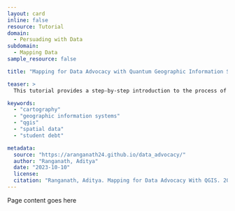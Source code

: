 ```yaml
---
layout: card
inline: false
resource: Tutorial
domain:
  - Persuading with Data
subdomain:
  - Mapping Data
sample_resource: false

title: "Mapping for Data Advocacy with Quantum Geographic Information Systems (QGIS)"

teaser: >
  This tutorial provides a step-by-step introduction to the process of making a basic choropleth map in Quantum Geographic Information Systems (QGIS), a widely used and supported open-source geospatial application. The tutorial uses data on student debt, and invites students to replicate a map of state-level variation in average student debt levels (in the United States) that was produced by the Institute for College Access and Success. The process of making this map that represents information about a salient contemporary issue invites students to reflect on ways in which map-making can play a role in their data advocacy efforts.

keywords:
  - "cartography"
  - "geographic information systems"
  - "qgis"
  - "spatial data"
  - "student debt"

metadata:
  source: "https://aranganath24.github.io/data_advocacy/"
  author: "Ranganath, Aditya"
  date: "2023-10-10"
  license:
  citation: "Ranganath, Aditya. Mapping for Data Advocacy With QGIS. 2023. https://aranganath24.github.io/data_advocacy/"
---
```


Page content goes here
